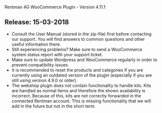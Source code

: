 Rentman 4G WooCommerce Plugin - Version 4.11.1

Release: 15-03-2018
-----------------------------
* Consult the User Manual (stored in the zip-file) first before contacting our support. You will find answers to common questions and other useful information there.
* Still experiencing problems? Make sure to send a WooCommerce system status report with your support ticket.
* Make sure to update Wordpress and WooCommerce regularly in order to prevent compatibility issues.
* It is recommended to reset the products and categories if you are currently using an outdated version of the plugin (especially if you are still using version 4.9.0 or older).
* The webshop plugin does not contain functionality to handle kits. Kits are handled as normal items and therefore the shown availability is incorrect. Because of this, kits are not correctly forwarded in the connected Rentman account. This is missing functionality that we will add in the future but not in the short term.